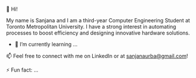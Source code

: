 👋 Hi!

My name is Sanjana and I am a third-year Computer Engineering Student at Toronto Metropolitan University. I have a strong interest in automating processes to boost efficiency and designing innovative hardware solutions.

- 🌱 I’m currently learning ...


📫 Feel free to connect with me on LinkedIn or at sanjanaurba@gmail.com!

⚡ Fun fact: ...

<!---
sanjanaurba/sanjanaurba is a ✨ special ✨ repository because its `README.md` (this file) appears on your GitHub profile.
You can click the Preview link to take a look at your changes.
--->
